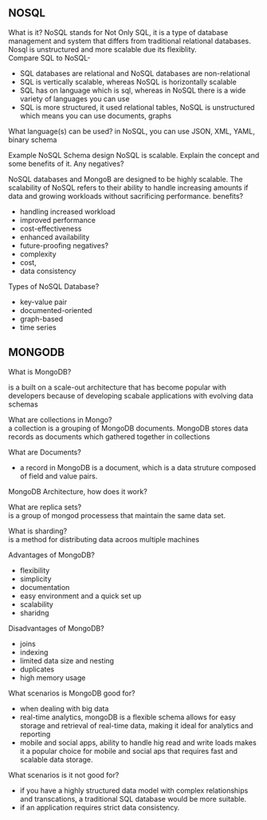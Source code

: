 ## NOSQL

What is it?  NoSQL stands for Not Only SQL, it is a type of database management and system that differs from traditional relational databases. Nosql is unstructured and more scalable due its flexiblity.   
Compare SQL to NoSQL-   
- SQL databases are relational and NoSQL databases are non-relational
- SQL is vertically scalable, whereas NoSQL is horizontally scalable
- SQL has on language which is sql, whereas in NoSQL there is a wide variety of languages you can use
- SQL is more structured, it used relational tables, NoSQL is unstructured which means you can use documents, graphs 
  
What language(s) can be used? in NoSQL, you can use JSON, XML, YAML, binary schema   

Example NoSQL Schema design
NoSQL is scalable. Explain the concept and some benefits of it. Any negatives?    

NoSQL databases and MongoB are designed to be highly scalable. The scalability of NoSQL refers to their ability to handle increasing amounts if data and growing workloads without sacrificing performance.
benefits?  
- handling increased workload
- improved performance
- cost-effectiveness
- enhanced availability 
- future-proofing
negatives?  
- complexity 
- cost,
- data consistency 


Types of NoSQL Database?
- key-value pair
- documented-oriented
- graph-based
- time series

## MONGODB

What is MongoDB?    

is a built on a scale-out architecture that has become popular with developers because of developing scabale applications with evolving data schemas  


What are collections in Mongo?    
a collection is a grouping of MongoDB documents.
MongoDB stores data records as documents which gathered together in collections

What are Documents?  
- a record in MongoDB is a document, which is a data struture composed of field and value pairs.

MongoDB Architecture, how does it work?  

What are replica sets?  
is a group of mongod processess that maintain the same data set.

What is sharding?   
is a method for distributing data acroos multiple machines

Advantages of MongoDB?
- flexibility
- simplicity
- documentation
- easy environment and a quick set up
- scalability
- sharidng 

Disadvantages of MongoDB?    
- joins
- indexing
- limited data size and nesting
- duplicates 
- high memory usage  


What scenarios is MongoDB good for? 
- when dealing with big data
- real-time analytics, mongoDB is a flexible schema  allows for easy storage and retrieval of real-time data, making it ideal for analytics and reporting
- mobile and social apps, ability to handle hig read and write loads makes it a popular choice for mobile and social aps that requires fast and scalable data storage.

What scenarios is it not good for?  
- if you have a highly structured data model with complex relationships and transcations, a traditional SQL database would be more suitable.
- if an application requires strict data consistency.